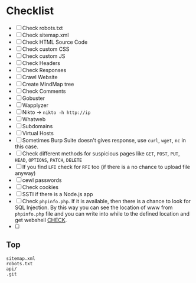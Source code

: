 
# Checklist
- [ ] Check robots.txt
- [ ] Check sitemap.xml
- [ ] Check HTML Source Code
- [ ] Check custom CSS
- [ ] Check custom JS
- [ ] Check Headers
- [ ] Check Responses
- [ ] Crawl Website
- [ ] Create MindMap tree
- [ ] Check Comments 
- [ ] Gobuster
- [ ] Wapplyzer
- [ ] Nikto -> `nikto -h http://ip`
- [ ] Whatweb
- [ ] Subdomains
- [ ] Virtual Hosts
- [ ] Sometimes Burp Suite doesn't gives response, use `curl`, `wget`, `nc` in this case.
- [ ] Check different methods for suspicious pages like `GET`, `POST`, `PUT`, `HEAD`, `OPTIONS`, `PATCH`, `DELETE`
- [ ] If you find `LFI` check for `RFI` too (if there is a no chance to upload file anyway)
- [ ] cewl passwords
- [ ] Check cookies
- [ ] SSTI if there is a Node.js app
- [ ] Check `phpinfo.php`. If it is available, then there is a chance to look for SQL Injection. By this way you can see the location of www from `phpinfo.php` file and you can write into while to the defined location and get webshell [CHECK](https://github.com/m3t3kh4n/OSCP/blob/main/SQL%20Injection.md#into-outfile-method-payloadallthethings).
- [ ] 

## Top

```
sitemap.xml
robots.txt
api/
.git
```
